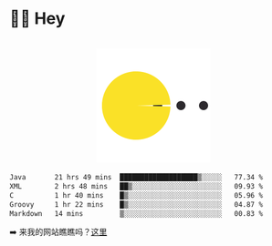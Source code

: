 
# 👋🏻 Hey
<div align="center">
	<br>
	<img src="https://raw.githubusercontent.com/Aniket965/Aniket965/master/pacman.svg?sanitize=true" width="200" height="200">
	<br>
</div>

<!--START_SECTION:waka-->
```text
Java       21 hrs 49 mins  ███████████████████▒░░░░░   77.34 % 
XML        2 hrs 48 mins   ██▒░░░░░░░░░░░░░░░░░░░░░░   09.93 % 
C          1 hr 40 mins    █▒░░░░░░░░░░░░░░░░░░░░░░░   05.96 % 
Groovy     1 hr 22 mins    █▒░░░░░░░░░░░░░░░░░░░░░░░   04.87 % 
Markdown   14 mins         ▒░░░░░░░░░░░░░░░░░░░░░░░░   00.83 % 
```
<!--END_SECTION:waka-->

 ➡️  来我的网站瞧瞧吗？[这里](https://www.shaolongfei.com)
